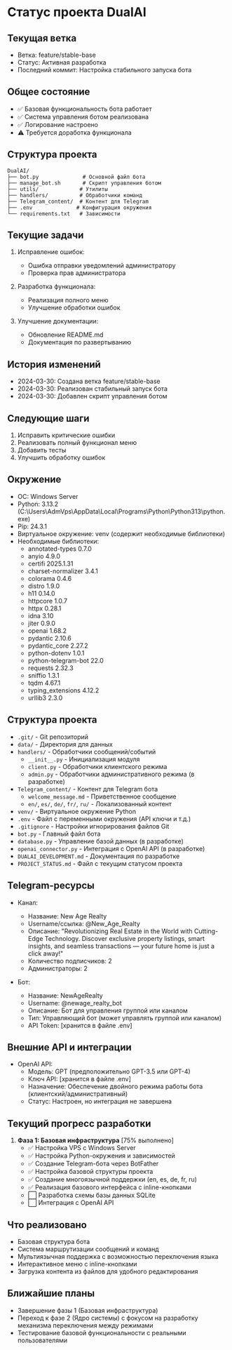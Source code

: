 # Статус проекта DualAI

## Текущая ветка
- Ветка: feature/stable-base
- Статус: Активная разработка
- Последний коммит: Настройка стабильного запуска бота

## Общее состояние
- ✅ Базовая функциональность бота работает
- ✅ Система управления ботом реализована
- ✅ Логирование настроено
- ⚠️ Требуется доработка функционала

## Структура проекта
```
DualAI/
├── bot.py              # Основной файл бота
├── manage_bot.sh       # Скрипт управления ботом
├── utils/             # Утилиты
├── handlers/          # Обработчики команд
├── Telegram_content/  # Контент для Telegram
├── .env              # Конфигурация окружения
└── requirements.txt   # Зависимости
```

## Текущие задачи
1. Исправление ошибок:
   - Ошибка отправки уведомлений администратору
   - Проверка прав администратора

2. Разработка функционала:
   - Реализация полного меню
   - Улучшение обработки ошибок

3. Улучшение документации:
   - Обновление README.md
   - Документация по развертыванию

## История изменений
- 2024-03-30: Создана ветка feature/stable-base
- 2024-03-30: Реализован стабильный запуск бота
- 2024-03-30: Добавлен скрипт управления ботом

## Следующие шаги
1. Исправить критические ошибки
2. Реализовать полный функционал меню
3. Добавить тесты
4. Улучшить обработку ошибок

## Окружение
- ОС: Windows Server
- Python: 3.13.2 (C:\Users\AdmVps\AppData\Local\Programs\Python\Python313\python.exe)
- Pip: 24.3.1
- Виртуальное окружение: venv (содержит необходимые библиотеки)
- Необходимые библиотеки:
  - annotated-types 0.7.0
  - anyio 4.9.0
  - certifi 2025.1.31
  - charset-normalizer 3.4.1
  - colorama 0.4.6
  - distro 1.9.0
  - h11 0.14.0
  - httpcore 1.0.7
  - httpx 0.28.1
  - idna 3.10
  - jiter 0.9.0
  - openai 1.68.2
  - pydantic 2.10.6
  - pydantic_core 2.27.2
  - python-dotenv 1.0.1
  - python-telegram-bot 22.0
  - requests 2.32.3
  - sniffio 1.3.1
  - tqdm 4.67.1
  - typing_extensions 4.12.2
  - urllib3 2.3.0

## Структура проекта
- `.git/` - Git репозиторий
- `data/` - Директория для данных
- `handlers/` - Обработчики сообщений/событий
  - `__init__.py` - Инициализация модуля
  - `client.py` - Обработчики клиентского режима
  - `admin.py` - Обработчики административного режима (в разработке)
- `Telegram_content/` - Контент для Telegram бота
  - `welcome_message.md` - Приветственное сообщение
  - `en/`, `es/`, `de/`, `fr/`, `ru/` - Локализованный контент
- `venv/` - Виртуальное окружение Python
- `.env` - Файл с переменными окружения (API ключи и т.д.)
- `.gitignore` - Настройки игнорирования файлов Git
- `bot.py` - Главный файл бота
- `database.py` - Управление базой данных (в разработке)
- `openai_connector.py` - Интеграция с OpenAI API (в разработке)
- `DUALAI_DEVELOPMENT.md` - Документация по разработке
- `PROJECT_STATUS.md` - Файл с текущим статусом проекта

## Telegram-ресурсы
- Канал:
  - Название: New Age Realty
  - Username/ссылка: @New_Age_Realty
  - Описание: "Revolutionizing Real Estate in the World with Cutting-Edge Technology. Discover exclusive property listings, smart insights, and seamless transactions — your future home is just a click away!"
  - Количество подписчиков: 2
  - Администраторы: 2

- Бот:
  - Название: NewAgeRealty
  - Username: @newage_realty_bot
  - Описание: Бот для управления группой или каналом
  - Тип: Управляющий бот (может управлять группой или каналом)
  - API Token: [хранится в файле .env]

## Внешние API и интеграции
- OpenAI API:
  - Модель: GPT (предположительно GPT-3.5 или GPT-4)
  - Ключ API: [хранится в файле .env]
  - Назначение: Обеспечение двойного режима работы бота (клиентский/административный)
  - Статус: Настроен, но интеграция не завершена

## Текущий прогресс разработки
1. **Фаза 1: Базовая инфраструктура** [75% выполнено]
   - ✅ Настройка VPS с Windows Server
   - ✅ Настройка Python-окружения и зависимостей
   - ✅ Создание Telegram-бота через BotFather
   - ✅ Настройка базовой структуры проекта
   - ✅ Создание многоязычной поддержки (en, es, de, fr, ru)
   - ✅ Реализация базового интерфейса с inline-кнопками
   - ⬜ Разработка схемы базы данных SQLite
   - ⬜ Интеграция с OpenAI API

## Что реализовано
- Базовая структура бота
- Система маршрутизации сообщений и команд
- Мультиязычная поддержка с возможностью переключения языка
- Интерактивное меню с inline-кнопками
- Загрузка контента из файлов для удобного редактирования

## Ближайшие планы
- Завершение фазы 1 (Базовая инфраструктура)
- Переход к фазе 2 (Ядро системы) с фокусом на разработку механизма переключения между режимами
- Тестирование базовой функциональности с реальными пользователями